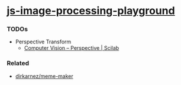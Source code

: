 [js-image-processing-playground](https://dirkarnez.github.io/js-image-processing-playground/)
=============================================================================================
### TODOs
- Perspective Transform
  - [Computer Vision – Perspective | Scilab](https://www.scilab.org/tutorials/computer-vision-perspective)
  
### Related
- [dirkarnez/meme-maker](https://github.com/dirkarnez/meme-maker)
